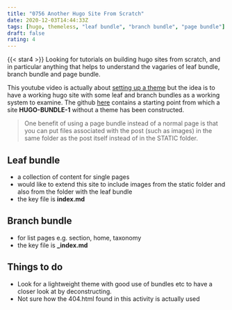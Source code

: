 ```yaml
---
title: "0756 Another Hugo Site From Scratch"
date: 2020-12-03T14:44:33Z
tags: [hugo, themeless, "leaf bundle", "branch bundle", "page bundle"]
draft: false
rating: 4
---
```

{{< star4 >}}
Looking for tutorials on building hugo sites from scratch, and in particular anything that helps to understand the vagaries of leaf bundle, branch bundle and page bundle.

This youtube video is actually about [setting up a theme](https://www.youtube.com/watch?v=wcMqrb3v2SM) but the idea is to have a working hugo site with some leaf and branch bundles as a working system to examine. The github [here](https://github.com/ericmurphyxyz/hugo-starter-theme) contains a starting point from which a site **HUGO-BUNDLE-1** without a theme has been constructed.

> One benefit of using a page bundle instead of a normal page is that you can put files associated with the post (such as images) in the same folder as the post itself instead of in the STATIC folder.

## Leaf bundle

* a collection of content for single pages
* would like to extend this site to include images from the static folder and also from the folder with the leaf bundle
* the key file is **index.md**

## Branch bundle
* for list pages e.g. section, home, taxonomy
* the key file is **_index.md**

## Things to do
* Look for a lightweight theme with good use of bundles etc to have a closer look at by deconstructing.
* Not sure how the 404.html found in this activity is actually used